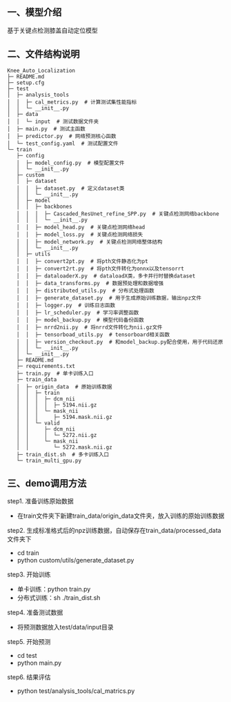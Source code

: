 ## 一、模型介绍
基于关键点检测膝盖自动定位模型

## 二、文件结构说明

```
Knee_Auto_Localization
├─ README.md
├─ setup.cfg
├─ test
│  ├─ analysis_tools
│  │  ├─ cal_metrics.py  # 计算测试集性能指标
│  │  └─ __init__.py 
│  ├─ data
│  │  └─ input  # 测试数据文件夹 
│  ├─ main.py  # 测试主函数
│  ├─ predictor.py  # 网络预测核心函数
│  └─ test_config.yaml  # 测试配置文件
└─ train
   ├─ config
   │  ├─ model_config.py  # 模型配置文件
   │  └─ __init__.py
   ├─ custom
   │  ├─ dataset
   │  │  ├─ dataset.py  # 定义dataset类
   │  │  └─ __init__.py
   │  ├─ model
   │  │  ├─ backbones  
   │  │  │  ├─ Cascaded_ResUnet_refine_SPP.py  # 关键点检测网络backbone
   │  │  │  └─ __init__.py
   │  │  ├─ model_head.py  # 关键点检测网络head
   │  │  ├─ model_loss.py  # 关键点检测网络损失
   │  │  ├─ model_network.py  # 关键点检测网络整体结构
   │  │  └─ __init__.py
   │  ├─ utils
   │  │  ├─ convert2pt.py  # 将pth文件静态化为pt
   │  │  ├─ convert2rt.py  # 将pth文件转化为onnx以及tensorrt
   │  │  ├─ dataloaderX.py  # dataloadX类，多卡并行时替换dataset
   │  │  ├─ data_transforms.py  # 数据预处理和数据增强
   │  │  ├─ distributed_utils.py  # 分布式处理函数
   │  │  ├─ generate_dataset.py  # 用于生成原始训练数据，输出npz文件
   │  │  ├─ logger.py  # 训练日志函数
   │  │  ├─ lr_scheduler.py  # 学习率调整函数
   │  │  ├─ model_backup.py  # 模型代码备份函数
   │  │  ├─ nrrd2nii.py  # 将nrrd文件转化为nii.gz文件
   │  │  ├─ tensorboad_utils.py  # tensorboard相关函数
   │  │  ├─ version_checkout.py  # 和model_backup.py配合使用，用于代码还原
   │  │  └─ __init__.py
   │  └─ __init__.py
   ├─ README.md
   ├─ requirements.txt
   ├─ train.py  # 单卡训练入口
   ├─ train_data
   │  ├─ origin_data  # 原始训练数据
   │  │  ├─ train
   │  │  │  ├─ dcm_nii
   │  │  │  │  ├─ 5194.nii.gz
   │  │  │  └─ mask_nii
   │  │  │     ├─ 5194.mask.nii.gz
   │  │  └─ valid
   │  │     ├─ dcm_nii
   │  │     │  └─ 5272.nii.gz
   │  │     └─ mask_nii
   │  │        └─ 5272.mask.nii.gz
   ├─ train_dist.sh  # 多卡训练入口
   └─ train_multi_gpu.py
```


## 三、demo调用方法

step1. 准备训练原始数据
   * 在train文件夹下新建train_data/origin_data文件夹，放入训练的原始训练数据

step2. 生成标准格式后的npz训练数据，自动保存在train_data/processed_data文件夹下
   * cd train
   * python custom/utils/generate_dataset.py

step3. 开始训练
   * 单卡训练：python train.py
   * 分布式训练：sh ./train_dist.sh
   
step4. 准备测试数据
   * 将预测数据放入test/data/input目录

step5. 开始预测
   * cd test
   * python main.py

step6. 结果评估
   * python test/analysis_tools/cal_matrics.py
